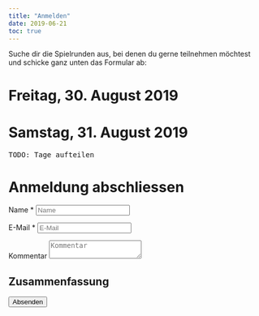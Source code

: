 ```yaml
---
title: "Anmelden"
date: 2019-06-21
toc: true
---
```


Suche dir die Spielrunden aus, bei denen du gerne teilnehmen möchtest und schicke ganz unten das Formular ab:

<template id="i18n">
    <p data-id="friday" data-text="Freitag">-</p>
    <p data-id="saturday" data-text="Samstag">-</p>
    <!-- e.g. countryflags.com -->
    <p data-id="flag-url-DE" data-text="/graphics/germany-flag-small.png">-</p>
    <p data-id="flag-url-EN" data-text="/graphics/united-kingdom-flag-small.png">-</p>
</template>

<template id="round-template">
    <label data-id="container">
        <div class="round">
            <h1><span data-id="name"></span></h1>
            <p>Spielleiter: <span data-id="gm"></span></p>
            <p>Spielbeschreibung: <span data-id="game-description"></span></p>
            <p>Kampagnenbeschreibung: <span data-id="campaign-description"></span></p>
            <p>Sprache: <span data-id="lang"></span> <img height="10" data-id="lang-img"></p>
            <p>Tag/Zeit: <span data-id="day"></span> / <span data-id="from"></span> - <span data-id="to"></span></p>
            <p>Spieler Aktuell: <strong><span data-id="players-current"></span></strong> / Max: <span data-id="players-max"></span></p>
            <input data-id="checkbox" type="checkbox">
            <p><input data-id="btn-choose" class="c-btn" type="button"></p>
            <p class="hint"><span data-id="hint"></span></p>
        </div>
    </label>
</template>

<template id="summary-template">
    <p data-id="container">Name: <span data-id="name"></span> / Tag <span data-id="day"></span> / Von <span data-id="from"></span> / Bis <span data-id="to"></span></p>
</template>

# Freitag, 30. August 2019

<div id="c-rounds" class="u-bleed-out"></div>

# Samstag, 31. August 2019

<pre>TODO: Tage aufteilen</pre>

# Anmeldung abschliessen

<div class="c-form">
<form action="https://formsubmit.co/mail@rollenspieltag.ch" method="POST">
    <div>
        <p class="c-form--item c-form-field--text">
            <label for="name">Name *</label>
            <input name="name" id="name" type="text" placeholder="Name">
        </p>
        <p class="c-form--item c-form-field--text">
            <label for="email">E-Mail *</label>
            <input name="email" id="email" type="email" placeholder="E-Mail">
        </p>
        <p class="c-form--item c-form-field--text">
            <label for="comment">Kommentar</label>
            <textarea comment="message" id="comment" placeholder="Kommentar"></textarea>
        </p>

<h2>Zusammenfassung</h2>

<div id="summaries"></div>
        <input class="c-btn" type="submit" id="submit" value="Absenden">
        <input type="hidden" name="_next" value="http://localhost:1313/program_test/">
        <input type="hidden" name="_captcha" value="false">
    </div>
</form>
</div>



<script src="/scripts/rollenspieltage.js"></script>
<script>
'use strict';

async function main() {
    const registrations = await getRegistrations();

    const i18nMap = {};
    document.getElementById('i18n').content.querySelectorAll('*').forEach(child => {
        i18nMap[child.dataset.id] = child.dataset.text;
    });

    function translate(what) {
        return i18nMap[what];
    }

    async function submit() {
        const nameNode = document.getElementById('name');
        const emailNode = document.getElementById('email');
        const commentNode = document.getElementById('comment');
        const name = nameNode.value;
        const email = emailNode.value;
        const comment = commentNode.value;
        await submitRegistration(name, email, comment);
    }

    function updateRoundState(roundNode, playersCurrent, playersMax, checkboxNode) {
        if (playersCurrent === playersMax) {
            roundNode.classList.add('round-full');
            roundNode.querySelector('[data-id=btn-choose]').value = 'Ausgebucht';
        } else if (checkboxNode.checked === true) {
            roundNode.classList.add('round-active');
            roundNode.querySelector('[data-id=btn-choose]').value = 'Ausgewählt';
        } else {
            roundNode.classList.remove('round-active');
            roundNode.querySelector('[data-id=btn-choose]').value = 'auswählen';
        }
    }

    function showSummaries(event) {
        const summaryTemplateNode = document.getElementById('summary-template');
        const summariesNode = document.getElementById('summaries');
        const roundsNode = document.getElementById('c-rounds');
        const fragment = document.createDocumentFragment();
        forEachRound(registrations, (roundId, round, game, playersMax, playersCurrent) => {
            const roundNode = roundsNode.querySelector('[data-round-id="' + roundId + '"]');
            const checkboxNode = roundNode.querySelector('[data-id=checkbox]');
            const hintNode = roundNode.querySelector('[data-id=hint]');
            hintNode.innerText = checkboxNode.checked ? 'SELECTED' : 'NOT SELECTED?'; // TODO do something useful here or remove it
            if(checkboxNode.checked === true) {
                const templateNode = summaryTemplateNode.content.cloneNode(true);
                templateNode.querySelector('[data-id=name]').innerText = game.name;
                templateNode.querySelector('[data-id=day]').innerText = translate(round.day);
                templateNode.querySelector('[data-id=from]').innerText = round.from;
                templateNode.querySelector('[data-id=to]').innerText = round.to;
                fragment.appendChild(templateNode);
            }

            updateRoundState(roundNode, playersCurrent, playersMax, checkboxNode)
        });

        replaceWithFragment(summariesNode, fragment);
    }

    function showRounds() {
        const roundTemplateNode = document.getElementById('round-template');
        const roundsNode = document.getElementById('c-rounds');
        const fragment = document.createDocumentFragment();

        forEachRound(registrations, (roundId, round, game, playersMax, playersCurrent) => {
            const templateNode = roundTemplateNode.content.cloneNode(true);
            const checkboxNode = templateNode.querySelector('[data-id=checkbox]');
            templateNode.querySelector('[data-id=container]').dataset.roundId = roundId;
            templateNode.querySelector('[data-id=name]').innerText = game.name;
            templateNode.querySelector('[data-id=gm]').innerText = game.gm;
            templateNode.querySelector('[data-id=game-description]').innerText = game.gameDescription;
            templateNode.querySelector('[data-id=campaign-description]').innerText = game.campaignDescription;
            templateNode.querySelector('[data-id=lang]').innerText = game.lang;
            templateNode.querySelector('[data-id=lang-img]').src = translate('flag-url-' + game.lang);
            templateNode.querySelector('[data-id=day]').innerText = translate(round.day);
            templateNode.querySelector('[data-id=from]').innerText = round.from;
            templateNode.querySelector('[data-id=to]').innerText = round.to;
            templateNode.querySelector('[data-id=players-current]').innerText = playersCurrent;
            templateNode.querySelector('[data-id=players-max]').innerText = game.playersMax;
            checkboxNode.addEventListener('change', showSummaries);
            fragment.appendChild(templateNode);
        });

        replaceWithFragment(roundsNode, fragment);
    }

    document.getElementById('submit').addEventListener('click', submit);

    showRounds();
    showSummaries();
}

window.addEventListener('load', main);

</script>